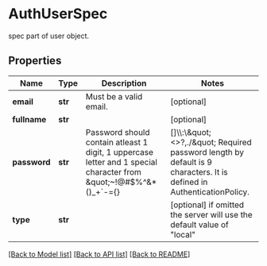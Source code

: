 # AuthUserSpec

spec part of user object.
## Properties
Name | Type | Description | Notes
------------ | ------------- | ------------- | -------------
**email** | **str** | Must be a valid email. | [optional] 
**fullname** | **str** |  | [optional] 
**password** | **str** | Password should contain atleast 1 digit, 1 uppercase letter and 1 special character from \&quot;~!@#$%^&amp;*()_+&#x60;-&#x3D;{}|[]\\\\:\\\&quot;&lt;&gt;?,./\&quot; Required password length by default is 9 characters. It is defined in AuthenticationPolicy. | [optional] 
**type** | **str** |  | [optional]  if omitted the server will use the default value of "local"

[[Back to Model list]](../README.md#documentation-for-models) [[Back to API list]](../README.md#documentation-for-api-endpoints) [[Back to README]](../README.md)


